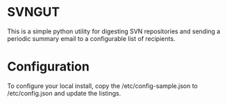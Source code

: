 SVNGUT
======

This is a simple python utility for digesting SVN repositories and sending a periodic
summary email to a configurable list of recipients.  

Configuration
=============
To configure your local install, copy the /etc/config-sample.json to /etc/config.json
and update the listings.

